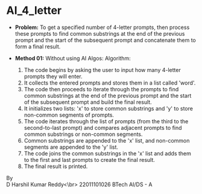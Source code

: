 # **AI_4_letter**

- **Problem:** To get a specified number of 4-letter prompts, then process these prompts to find common substrings at the end of the previous prompt and the start of the subsequent prompt and concatenate them to form a final result.

- **Method 01:** Without using AI Algos:
  Algorithm:
   1. The code begins by asking the user to input how many 4-letter prompts they will enter.
   2. It collects the entered prompts and stores them in a list called 'word'.
   3. The code then proceeds to iterate through the prompts to find common substrings at the end of the previous prompt and the start of the subsequent prompt and build the final result.
   4. It initializes two lists: 'x' to store common substrings and 'y' to store non-common segments of prompts.
   5. The code iterates through the list of prompts (from the third to the second-to-last prompt) and compares adjacent prompts to find common substrings or non-common segments.
   6. Common substrings are appended to the 'x' list, and non-common segments are appended to the 'y' list.
   7. The code joins the common substrings in the 'x' list and adds them to the first and last prompts to create the final result.
   8. The final result is printed.


By 
<br>D Harshil Kumar Reddy<\br>
22011101026
BTech AI/DS - A
